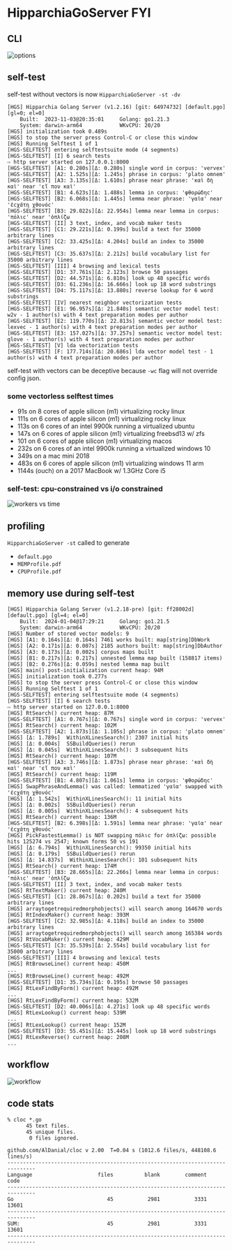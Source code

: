
# HipparchiaGoServer FYI

## CLI

![options](../gitimg/hgscli.png)

## self-test

self-test without vectors is now `HipparchiaGoServer -st -dv`

``` 
[HGS] Hipparchia Golang Server (v1.2.16) [git: 64974732] [default.pgo] [gl=0; el=0]
	Built:	2023-11-03@20:35:01		Golang:	go1.21.3
	System:	darwin-arm64			WKvCPU:	20/20
[HGS] initialization took 0.489s
[HGS] to stop the server press Control-C or close this window
[HGS] Running Selftest 1 of 1
[HGS-SELFTEST] entering selftestsuite mode (4 segments)
[HGS-SELFTEST] [I] 6 search tests
⇨ http server started on 127.0.0.1:8000
[HGS-SELFTEST] [A1: 0.280s][Δ: 0.280s] single word in corpus: 'vervex'
[HGS-SELFTEST] [A2: 1.525s][Δ: 1.245s] phrase in corpus: 'plato omnem'
[HGS-SELFTEST] [A3: 3.135s][Δ: 1.610s] phrase near phrase: 'καὶ δὴ καὶ' near 'εἴ που καὶ'
[HGS-SELFTEST] [B1: 4.623s][Δ: 1.488s] lemma in corpus: 'φθορώδηϲ'
[HGS-SELFTEST] [B2: 6.068s][Δ: 1.445s] lemma near phrase: 'γαῖα' near 'ἐϲχάτη χθονόϲ'
[HGS-SELFTEST] [B3: 29.022s][Δ: 22.954s] lemma near lemma in corpus: 'πόλιϲ' near 'ὁπλίζω
[HGS-SELFTEST] [II] 3 text, index, and vocab maker tests
[HGS-SELFTEST] [C1: 29.221s][Δ: 0.199s] build a text for 35000 arbitrary lines
[HGS-SELFTEST] [C2: 33.425s][Δ: 4.204s] build an index to 35000 arbitrary lines
[HGS-SELFTEST] [C3: 35.637s][Δ: 2.212s] build vocabulary list for 35000 arbitrary lines
[HGS-SELFTEST] [III] 4 browsing and lexical tests
[HGS-SELFTEST] [D1: 37.761s][Δ: 2.123s] browse 50 passages
[HGS-SELFTEST] [D2: 44.571s][Δ: 6.810s] look up 48 specific words
[HGS-SELFTEST] [D3: 61.236s][Δ: 16.666s] look up 18 word substrings
[HGS-SELFTEST] [D4: 75.117s][Δ: 13.880s] reverse lookup for 6 word substrings
[HGS-SELFTEST] [IV] nearest neighbor vectorization tests
[HGS-SELFTEST] [E1: 96.957s][Δ: 21.840s] semantic vector model test: w2v - 1 author(s) with 4 text preparation modes per author
[HGS-SELFTEST] [E2: 119.770s][Δ: 22.813s] semantic vector model test: lexvec - 1 author(s) with 4 text preparation modes per author
[HGS-SELFTEST] [E3: 157.027s][Δ: 37.257s] semantic vector model test: glove - 1 author(s) with 4 text preparation modes per author
[HGS-SELFTEST] [V] lda vectorization tests
[HGS-SELFTEST] [F: 177.714s][Δ: 20.686s] lda vector model test - 1 author(s) with 4 text preparation modes per author

```

self-test with vectors can be deceptive because `-wc` flag will not override config json.

### some vectorless selftest times

* 91s on 8 cores of apple silicon (m1) virtualizing rocky linux
* 111s on 6 cores of apple silicon (m1) virtualizing rocky linux
* 113s on 6 cores of an intel 9900k running a virtualized ubuntu
* 147s on 6 cores of apple silicon (m1) virtualizing freebsd13 w/ zfs
* 101 on 6 cores of apple silicon (m1) virtualizing macos
* 232s on 6 cores of an intel 9900k running a virtualized windows 10
* 349s on a mac mini 2018
* 483s on 6 cores of apple silicon (m1) virtualizing windows 11 arm
* 1144s (ouch) on a 2017 MacBook w/ 1.3GHz Core i5

### self-test: cpu-constrained vs i/o constrained

![workers vs time](../gitimg/workers_vs_time.png)

## profiling

`HipparchiaGoServer -st` called to generate
* `default.pgo`
* `MEMProfile.pdf`
* `CPUProfile.pdf`

## memory use during self-test

``` 
[HGS] Hipparchia Golang Server (v1.2.18-pre) [git: ff28002d] [default.pgo] [gl=4; el=0]
	Built:	2024-01-04@17:29:21		Golang:	go1.21.5
	System:	darwin-arm64			WKvCPU:	20/20
[HGS] Number of stored vector models: 9
[HGS] [A1: 0.164s][Δ: 0.164s] 7461 works built: map[string]DbWork
[HGS] [A2: 0.171s][Δ: 0.007s] 2185 authors built: map[string]DbAuthor
[HGS] [A3: 0.173s][Δ: 0.002s] corpus maps built
[HGS] [B1: 0.217s][Δ: 0.217s] unnested lemma map built (158817 items)
[HGS] [B2: 0.276s][Δ: 0.059s] nested lemma map built
[HGS] main() post-initialization current heap: 94M
[HGS] initialization took 0.277s
[HGS] to stop the server press Control-C or close this window
[HGS] Running Selftest 1 of 1
[HGS-SELFTEST] entering selftestsuite mode (4 segments)
[HGS-SELFTEST] [I] 6 search tests
⇨ http server started on 127.0.0.1:8000
[HGS] RtSearch() current heap: 87M
[HGS-SELFTEST] [A1: 0.767s][Δ: 0.767s] single word in corpus: 'vervex'
[HGS] RtSearch() current heap: 102M
[HGS-SELFTEST] [A2: 1.873s][Δ: 1.105s] phrase in corpus: 'plato omnem'
[HGS] [Δ: 1.789s]  WithinXLinesSearch(): 2307 initial hits
[HGS] [Δ: 0.004s]  SSBuildQueries() rerun
[HGS] [Δ: 0.045s]  WithinXLinesSearch(): 3 subsequent hits
[HGS] RtSearch() current heap: 107M
[HGS-SELFTEST] [A3: 3.746s][Δ: 1.873s] phrase near phrase: 'καὶ δὴ καὶ' near 'εἴ που καὶ'
[HGS] RtSearch() current heap: 119M
[HGS-SELFTEST] [B1: 4.807s][Δ: 1.061s] lemma in corpus: 'φθορώδηϲ'
[HGS] SwapPhraseAndLemma() was called: lemmatized 'γαῖα' swapped with 'ἐϲχάτη χθονόϲ'
[HGS] [Δ: 1.542s]  WithinXLinesSearch(): 11 initial hits
[HGS] [Δ: 0.002s]  SSBuildQueries() rerun
[HGS] [Δ: 0.005s]  WithinXLinesSearch(): 4 subsequent hits
[HGS] RtSearch() current heap: 136M
[HGS-SELFTEST] [B2: 6.398s][Δ: 1.591s] lemma near phrase: 'γαῖα' near 'ἐϲχάτη χθονόϲ'
[HGS] PickFastestLemma() is NOT swapping πόλιϲ for ὁπλίζω: possible hits 125274 vs 2547; known forms 50 vs 191
[HGS] [Δ: 6.794s]  WithinXLinesSearch(): 99350 initial hits
[HGS] [Δ: 0.179s]  SSBuildQueries() rerun
[HGS] [Δ: 14.837s]  WithinXLinesSearch(): 101 subsequent hits
[HGS] RtSearch() current heap: 174M
[HGS-SELFTEST] [B3: 28.665s][Δ: 22.266s] lemma near lemma in corpus: 'πόλιϲ' near 'ὁπλίζω
[HGS-SELFTEST] [II] 3 text, index, and vocab maker tests
[HGS] RtTextMaker() current heap: 240M
[HGS-SELFTEST] [C1: 28.867s][Δ: 0.202s] build a text for 35000 arbitrary lines
[HGS] arraytogetrequiredmorphobjects() will search among 164670 words
[HGS] RtIndexMaker() current heap: 393M
[HGS-SELFTEST] [C2: 32.985s][Δ: 4.118s] build an index to 35000 arbitrary lines
[HGS] arraytogetrequiredmorphobjects() will search among 165384 words
[HGS] RtVocabMaker() current heap: 429M
[HGS-SELFTEST] [C3: 35.539s][Δ: 2.554s] build vocabulary list for 35000 arbitrary lines
[HGS-SELFTEST] [III] 4 browsing and lexical tests
[HGS] RtBrowseLine() current heap: 450M
...
[HGS] RtBrowseLine() current heap: 492M
[HGS-SELFTEST] [D1: 35.734s][Δ: 0.195s] browse 50 passages
[HGS] RtLexFindByForm() current heap: 492M
... 
[HGS] RtLexFindByForm() current heap: 532M
[HGS-SELFTEST] [D2: 40.006s][Δ: 4.271s] look up 48 specific words
[HGS] RtLexLookup() current heap: 539M
...
[HGS] RtLexLookup() current heap: 152M
[HGS-SELFTEST] [D3: 55.451s][Δ: 15.445s] look up 18 word substrings
[HGS] RtLexReverse() current heap: 208M
...
```

## workflow

![workflow](../gitimg/hipparchia_workflow.svg)

## code stats

```
% cloc *.go
      45 text files.
      45 unique files.                              
       0 files ignored.

github.com/AlDanial/cloc v 2.00  T=0.04 s (1012.6 files/s, 448108.6 lines/s)
-------------------------------------------------------------------------------
Language                     files          blank        comment           code
-------------------------------------------------------------------------------
Go                              45           2981           3331          13601
-------------------------------------------------------------------------------
SUM:                            45           2981           3331          13601
-------------------------------------------------------------------------------

```